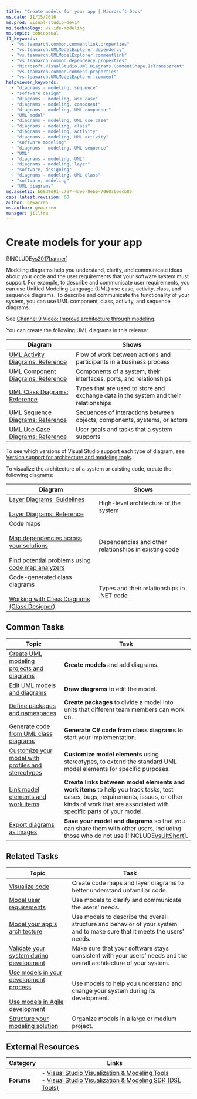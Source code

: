 ```yaml
---
title: "Create models for your app | Microsoft Docs"
ms.date: 11/15/2016
ms.prod: visual-studio-dev14
ms.technology: vs-ide-modeling
ms.topic: conceptual
f1_keywords: 
  - "vs.teamarch.common.commentlink.properties"
  - "vs.teamarch.UMLModelExplorer.dependency"
  - "vs.teamarch.UMLModelExplorer.commentlink"
  - "vs.teamarch.common.dependency.properties"
  - "Microsoft.VisualStudio.Uml.Diagrams.CommentShape.IsTransparent"
  - "vs.teamarch.common.comment.properties"
  - "vs.teamarch.UMLModelExplorer.comment"
helpviewer_keywords: 
  - "diagrams - modeling, sequence"
  - "software design"
  - "diagrams - modeling, use case"
  - "diagrams - modeling, component"
  - "diagrams - modeling, UML component"
  - "UML model"
  - "diagrams - modeling, UML use case"
  - "diagrams - modeling, class"
  - "diagrams - modeling, activity"
  - "diagrams - modeling, UML activity"
  - "software modeling"
  - "diagrams - modeling, UML sequence"
  - "UML"
  - "diagrams - modeling, UML"
  - "diagrams - modeling, layer"
  - "software, designing"
  - "diagrams - modeling, UML class"
  - "software, modeling"
  - "UML diagrams"
ms.assetid: b69d9d91-c7e7-4dee-8eb6-706076eecb85
caps.latest.revision: 60
author: gewarren
ms.author: gewarren
manager: jillfra
---
```

# Create models for your app
[!INCLUDE[vs2017banner](../includes/vs2017banner.md)]

Modeling diagrams help you understand, clarify, and communicate ideas about your code and the user requirements that your software system must support. For example, to describe and communicate user requirements, you can use Unified Modeling Language (UML) use case, activity, class, and sequence diagrams. To describe and communicate the functionality of your system, you can use UML component, class, activity, and sequence diagrams.  
  
 See [Channel 9 Video: Improve architecture through modeling](http://go.microsoft.com/fwlink/?LinkID=252078).  
  
 You can create the following UML diagrams in this release:  
  
|**Diagram**|**Shows**|  
|-----------------|---------------|  
|[UML Activity Diagrams: Reference](../modeling/uml-activity-diagrams-reference.md)|Flow of work between actions and participants in a business process|  
|[UML Component Diagrams: Reference](../modeling/uml-component-diagrams-reference.md)|Components of a system, their interfaces, ports, and relationships|  
|[UML Class Diagrams: Reference](../modeling/uml-class-diagrams-reference.md)|Types that are used to store and exchange data in the system and their relationships|  
|[UML Sequence Diagrams: Reference](../modeling/uml-sequence-diagrams-reference.md)|Sequences of interactions between objects, components, systems, or actors|  
|[UML Use Case Diagrams: Reference](../modeling/uml-use-case-diagrams-reference.md)|User goals and tasks that a system supports|  
  
 To see which versions of Visual Studio support each type of diagram, see [Version support for architecture and modeling tools](../modeling/what-s-new-for-design-in-visual-studio.md#VersionSupport).  
  
 To visualize the architecture of a system or existing code, create the following diagrams:  
  
|**Diagram**|**Shows**|  
|-----------------|---------------|  
|[Layer Diagrams: Guidelines](../modeling/layer-diagrams-guidelines.md)<br /><br /> [Layer Diagrams: Reference](../modeling/layer-diagrams-reference.md)|High-level architecture of the system|  
|Code maps<br /><br /> [Map dependencies across your solutions](../modeling/map-dependencies-across-your-solutions.md)<br /><br /> [Find potential problems using code map analyzers](../modeling/find-potential-problems-using-code-map-analyzers.md)|Dependencies and other relationships in existing code|  
|Code-generated class diagrams<br /><br /> [Working with Class Diagrams (Class Designer)](../ide/working-with-class-diagrams-class-designer.md)|Types and their relationships in .NET code|  
  
## Common Tasks  
  
|**Topic**|**Task**|  
|---------------|--------------|  
|[Create UML modeling projects and diagrams](../modeling/create-uml-modeling-projects-and-diagrams.md)|**Create models** and add diagrams.|  
|[Edit UML models and diagrams](../modeling/edit-uml-models-and-diagrams.md)|**Draw diagrams** to edit the model.|  
|[Define packages and namespaces](../modeling/define-packages-and-namespaces.md)|**Create packages** to divide a model into units that different team members can work on.|  
|[Generate code from UML class diagrams](../modeling/generate-code-from-uml-class-diagrams.md)|**Generate C# code from class diagrams** to start your implementation.|  
|[Customize your model with profiles and stereotypes](../modeling/customize-your-model-with-profiles-and-stereotypes.md)|**Customize model elements** using stereotypes, to extend the standard UML model elements for specific purposes.|  
|[Link model elements and work items](../modeling/link-model-elements-and-work-items.md)|**Create links between model elements and work items** to help you track tasks, test cases, bugs, requirements, issues, or other kinds of work that are associated with specific parts of your model.|  
|[Export diagrams as images](../modeling/export-diagrams-as-images.md)|**Save your model and diagrams** so that you can share them with other users, including those who do not use [!INCLUDE[vsUltShort](../includes/vsultshort-md.md)].|  
  
## Related Tasks  
  
|**Topic**|**Task**|  
|---------------|--------------|  
|[Visualize code](../modeling/visualize-code.md)|Create code maps and layer diagrams to better understand unfamiliar code.|  
|[Model user requirements](../modeling/model-user-requirements.md)|Use models to clarify and communicate the users' needs.|  
|[Model your app's architecture](../modeling/model-your-app-s-architecture.md)|Use models to describe the overall structure and behavior of your system and to make sure that it meets the users' needs.|  
|[Validate your system during development](../modeling/validate-your-system-during-development.md)|Make sure that your software stays consistent with your users' needs and the overall architecture of your system.|  
|[Use models in your development process](../modeling/use-models-in-your-development-process.md)<br /><br /> [Use models in Agile development](https://msdn.microsoft.com/592ac27c-3d3e-454a-9c38-b76658ed137f)|Use models to help you understand and change your system during its development.|  
|[Structure your modeling solution](../modeling/structure-your-modeling-solution.md)|Organize models in a large or medium project.|  
  
## External Resources  
  
|**Category**|**Links**|  
|------------------|---------------|  
|**Forums**|-   [Visual Studio Visualization & Modeling Tools](http://go.microsoft.com/fwlink/?LinkId=184720)<br />-   [Visual Studio Visualization & Modeling SDK (DSL Tools)](http://go.microsoft.com/fwlink/?LinkId=184721)|

